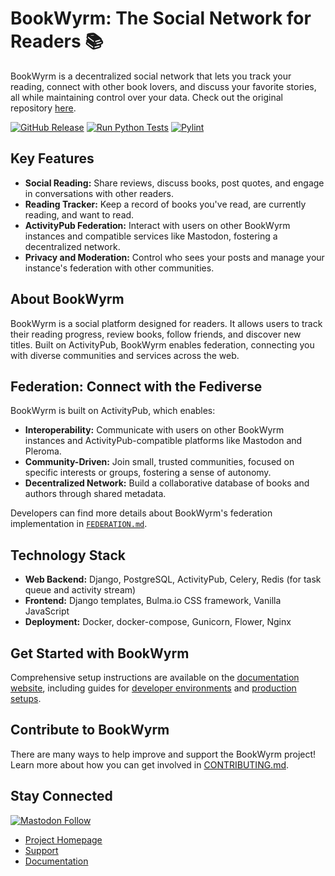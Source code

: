 # BookWyrm: The Social Network for Readers 📚

BookWyrm is a decentralized social network that lets you track your reading, connect with other book lovers, and discuss your favorite stories, all while maintaining control over your data. Check out the original repository [here](https://github.com/bookwyrm-social/bookwyrm).

[![GitHub Release](https://img.shields.io/github/release/bookwyrm-social/bookwyrm.svg?colorB=58839b)](https://github.com/bookwyrm-social/bookwyrm/releases)
[![Run Python Tests](https://github.com/bookwyrm-social/bookwyrm/actions/workflows/django-tests.yml/badge.svg)](https://github.com/bookwyrm-social/bookwyrm/actions/workflows/django-tests.yml)
[![Pylint](https://github.com/bookwyrm-social/bookwyrm/actions/workflows/pylint.yml/badge.svg)](https://github.com/bookwyrm-social/bookwyrm/actions/workflows/pylint.yml)

## Key Features

*   **Social Reading:** Share reviews, discuss books, post quotes, and engage in conversations with other readers.
*   **Reading Tracker:** Keep a record of books you've read, are currently reading, and want to read.
*   **ActivityPub Federation:** Interact with users on other BookWyrm instances and compatible services like Mastodon, fostering a decentralized network.
*   **Privacy and Moderation:** Control who sees your posts and manage your instance's federation with other communities.

## About BookWyrm

BookWyrm is a social platform designed for readers. It allows users to track their reading progress, review books, follow friends, and discover new titles. Built on ActivityPub, BookWyrm enables federation, connecting you with diverse communities and services across the web.

## Federation: Connect with the Fediverse

BookWyrm is built on ActivityPub, which enables:

*   **Interoperability:** Communicate with users on other BookWyrm instances and ActivityPub-compatible platforms like Mastodon and Pleroma.
*   **Community-Driven:** Join small, trusted communities, focused on specific interests or groups, fostering a sense of autonomy.
*   **Decentralized Network:** Build a collaborative database of books and authors through shared metadata.

Developers can find more details about BookWyrm's federation implementation in [`FEDERATION.md`](https://github.com/bookwyrm-social/bookwyrm/blob/main/FEDERATION.md).

## Technology Stack

*   **Web Backend:** Django, PostgreSQL, ActivityPub, Celery, Redis (for task queue and activity stream)
*   **Frontend:** Django templates, Bulma.io CSS framework, Vanilla JavaScript
*   **Deployment:** Docker, docker-compose, Gunicorn, Flower, Nginx

## Get Started with BookWyrm

Comprehensive setup instructions are available on the [documentation website](https://docs.joinbookwyrm.com/), including guides for [developer environments](https://docs.joinbookwyrm.com/install-dev.html) and [production setups](https://docs.joinbookwyrm.com/install-prod.html).

## Contribute to BookWyrm

There are many ways to help improve and support the BookWyrm project! Learn more about how you can get involved in [CONTRIBUTING.md](https://github.com/bookwyrm-social/bookwyrm/blob/main/CONTRIBUTING.md).

## Stay Connected

[![Mastodon Follow](https://img.shields.io/mastodon/follow/000146121?domain=https%3A%2F%2Ftech.lgbt&style=social)](https://tech.lgbt/@bookwyrm)

*   [Project Homepage](https://joinbookwyrm.com/)
*   [Support](https://patreon.com/bookwyrm)
*   [Documentation](https://docs.joinbookwyrm.com/)